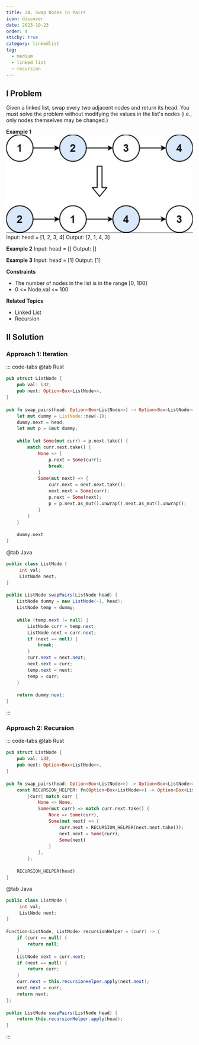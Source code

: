```yaml
---
title: 24, Swap Nodes in Pairs
icon: discover
date: 2023-10-23
order: 4
sticky: true
category: linkedlist
tag: 
  - medium
  - linked list
  - recursion
---
```


## I Problem
Given a linked list, swap every two adjacent nodes and return its head. You must solve the problem without modifying the values in the list's nodes (i.e., only nodes themselves may be changed.)

**Example 1**
![swap nodes](../../../../assets/leetcode/swap_nodes_in_pairs_24.png)
Input: head = [1, 2, 3, 4]
Output: [2, 1, 4, 3]

**Example 2**
Input: head = []
Output: []

**Example 3**
Input: head = [1]
Output: [1]

**Constraints**

- The number of nodes in the list is in the range [0, 100]
- 0 <= Node.val <= 100

**Related Topics**

- Linked List
- Recursion

## II Solution
### Approach 1: Iteration
::: code-tabs
@tab Rust
```rust
pub struct ListNode {
    pub val: i32,
    pub next: Option<Box<ListNode>>,
}

pub fn swap_pairs(head: Option<Box<ListNode>>) -> Option<Box<ListNode>> {
    let mut dummy = ListNode::new(-1);
    dummy.next = head;
    let mut p = &mut dummy;

    while let Some(mut curr) = p.next.take() {
        match curr.next.take() {
            None => {
                p.next = Some(curr);
                break;
            }
            Some(mut next) => {
                curr.next = next.next.take();
                next.next = Some(curr);
                p.next = Some(next);
                p = p.next.as_mut().unwrap().next.as_mut().unwrap();
            }
        }
    }

    dummy.next
}
```

@tab Java
```java
public class ListNode {
     int val;
     ListNode next;
}

public ListNode swapPairs(ListNode head) {
    ListNode dummy = new ListNode(-1, head);
    ListNode temp = dummy;

    while (temp.next != null) {
        ListNode curr = temp.next;
        ListNode next = curr.next;
        if (next == null) {
            break;
        }
        curr.next = next.next;
        next.next = curr;
        temp.next = next;
        temp = curr;
    }

    return dummy.next;
}
```
:::

### Approach 2: Recursion
::: code-tabs
@tab Rust
```rust
pub struct ListNode {
    pub val: i32,
    pub next: Option<Box<ListNode>>,
}

pub fn swap_pairs(head: Option<Box<ListNode>>) -> Option<Box<ListNode>> {
    const RECURSION_HELPER: fn(Option<Box<ListNode>>) -> Option<Box<ListNode>> =
        |curr| match curr {
            None => None,
            Some(mut curr) => match curr.next.take() {
                None => Some(curr),
                Some(mut next) => {
                    curr.next = RECURSION_HELPER(next.next.take());
                    next.next = Some(curr);
                    Some(next)
                }
            },
        };

    RECURSION_HELPER(head)
}
```

@tab Java
```java
public class ListNode {
     int val;
     ListNode next;
}

Function<ListNode, ListNode> recursionHelper = (curr) -> {
    if (curr == null) {
        return null;
    }
    ListNode next = curr.next;
    if (next == null) {
        return curr;
    }
    curr.next = this.recursionHelper.apply(next.next);
    next.next = curr;
    return next;
};

public ListNode swapPairs(ListNode head) {
    return this.recursionHelper.apply(head);
}
```
:::